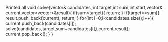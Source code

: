 Printed all
void solve(vector<int>& candidates, int target,int sum,int start,vector<int>& current,vector<vector<int>>&result){
if(sum>target){
return;
}
if(target==sum){
result.push_back(current);
return;
}
for(int i=0;i<candidates.size();i++){
current.push_back(candidates[i]);
solve(candidates,target,sum+candidates[i],i,current,result);
current.pop_back();
}
}